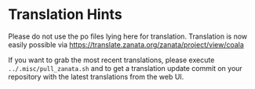Translation Hints
=================

Please do not use the po files lying here for translation. Translation is
now easily possible via https://translate.zanata.org/zanata/project/view/coala

If you want to grab the most recent translations, please execute
`../.misc/pull_zanata.sh` and to get a translation update commit on your
repository with the latest translations from the web UI.
